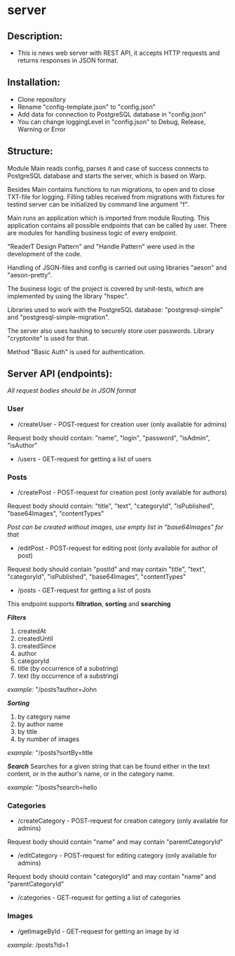 # server

## Description:
* This is news web server with REST API, it accepts HTTP requests and returns responses in JSON format.

## Installation:
* Clone repository
* Rename "config-template.json" to "config.json"
* Add data for connection to PostgreSQL database in "config.json"
* You can change loggingLevel in "config.json" to Debug, Release, Warning or Error

## Structure:
Module Main reads config, parses it and case of success connects to PostgreSQL database and starts the server, which is based on Warp.

Besides Main contains functions to run migrations, to open and to close TXT-file for logging. Filling tables received from migrations with fixtures for testind server can be initialized by command line argument "f".

Main runs an application which is imported from module Routing. This application contains all possible endpoints that can be called by user. There are modules for handling business logic of every endpoint.

"ReaderT Design Pattern" and "Handle Pattern" were used in the development of the code.

Handling of JSON-files and config is carried out using libraries "aeson" and "aeson-pretty".

The business logic of the project is covered by unit-tests, which are implemented by using the library "hspec".

Libraries used to work with the PostgreSQL database: "postgresql-simple" and "postgresql-simple-migration".

The server also uses hashing to securely store user passwords. Library "cryptonite" is used for that.

Method "Basic Auth" is used for authentication.

## Server API (endpoints):

*All request bodies should be in JSON format*

### User

* /createUser - POST-request for creation user (only available for admins)

Request body should contain: "name", "login", "password", "isAdmin", "isAuthor"

* /users - GET-request for getting a list of users

### Posts

* /createPost - POST-request for creation post (only available for authors)

Request body should contain: "title", "text", "categoryId", "isPublished", "base64Images", "contentTypes"

*Post can be created without images, use empty list in "base64Images" for that*

* /editPost - POST-request for editing post (only available for author of post)

Request body should contain "postId" and may contain "title", "text", "categoryId", "isPublished", "base64Images", "contentTypes"

* /posts - GET-request for getting a list of posts

This endpoint supports **filtration**, **sorting** and **searching**

***Filters***
1. createdAt
2. createdUntil
3. createdSince
4. author
5. categoryId
6. title (by occurrence of a substring)
7. text (by occurrence of a substring)

*example:* "/posts?author=John

***Sorting***
1. by category name
2. by author name
3. by title
4. by number of images

*example:* "/posts?sortBy=title

***Search***
Searches for a given string that can be found either in the text content, or in the author's name, or in the category name.

*example:* "/posts?search=hello

### Categories

* /createCategory - POST-request for creation category (only available for admins)

Request body should contain "name" and may contain "parentCategoryId"

* /editCategory - POST-request for editing category (only available for admins)

Request body should contain "categoryId" and may contain "name" and "parentCategoryId"

* /categories - GET-request for getting a list of categories

### Images

* /getImageById - GET-request for getting an image by id

*example:* /posts?id=1

